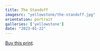 ```yaml
---
title: The Standoff
imagesrc: "yellowstone/the-standoff.jpg"
orientation: portrait
galleries: ['yellowstone']
date: "2023-01-22"
---
```


[Buy this print](https://weshargrovephotography.square.site/product/the-standoff/52).
